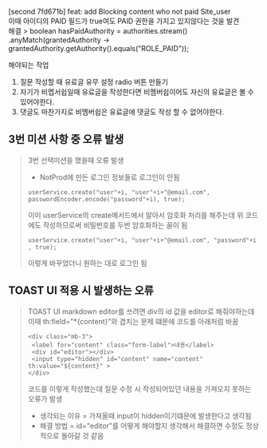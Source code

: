 [second 7fd671b] feat: add Blocking content who not paid Site_user  
이때 아이디의 PAID 필드가 true여도 PAID 권한을 가지고 있지않다는 것을 발견  
해결 >  boolean hasPaidAuthority = authorities.stream()
.anyMatch(grantedAuthority -> grantedAuthority.getAuthority().equals("ROLE_PAID"));

해야되는 작업
1. 질문 작성할 때 유료글 유무 설정 radio 버튼 만들기
2. 자기가 비멥서쉽일때 유료글을 작성한다면 비멤버쉽이어도 자신의 유료글은 볼 수 있어야한다.
3. 댓글도 마찬가지로 비멤버쉽은 유료글에 댓글도 작성 할 수 없어야한다.


## 3번 미션 사항 중 오류 발생
> 3번 선택미션을 했을때 오류 발생
> * NotProd에 만든 로그인 정보들로 로그인이 안됨
> 
> ```userService.create("user"+i, "user"+i+"@email.com", passwordEncoder.encode("password"+i), true);```
> 
> 이미 userService의 create메서드에서 알아서 암호화 처리를 해주는데 위 코드에도 작성하므로써 비밀번호를 두번 암호화하는 꼴이 됨
> 
> ```userService.create("user"+i, "user"+i+"@email.com", "password"+i , true);```
> 
> 이렇게 바꾸었더니 원하는 대로 로그인 됨
> 
## TOAST UI 적용 시 발생하는 오류 
> TOAST UI markdown editor를 쓰려면 div의 id 값을 editor로 해줘야하는데 이때 th:field="*{content}"와 겹치는 문제 떄문에 코드를 아래처럼 바꿈
> ```
> <div class="mb-3">
>  <label for="content" class="form-label">내용</label>
>  <div id="editor"></div>
>  <input type="hidden" id="content" name="content" th:value="${content}" >
> </div>
>  ```
> 코드를 이렇게 작성했는데 질문 수정 시 작성되어있던 내용을 가져오지 못하는 오류가 발생
> 
> * 생각되는 이유 = 가져올때 input이 hidden이기떄문에 발생한다고 생각됨
> * 해결 방법 = id="editor"를 어떻게 해야할지 생각해서 해결하면 수정도 정상적으로 돌아갈 것 같음